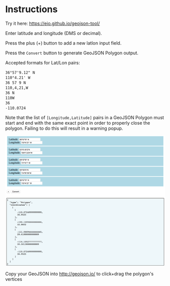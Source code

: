 # Instructions

Try it here: https://eio.github.io/geojson-tool/

Enter latitude and longitude (DMS or decimal).

Press the plus (+) button to add a new latlon input field.

Press the `Convert` button to generate GeoJSON Polygon output.

Accepted formats for Lat/Lon pairs:

	36°57'9.12" N
	110°4.21' W
	36 57 9 N
	110,4,21,W
	36 N
	110W
	36
	-110.0724

Note that the list of `[Longitude,Latitude]` pairs in a GeoJSON Polygon must start and end with the same exact point in order to properly close the polygon. Failing to do this will result in a warning popup.

![order](./doc/ss.png)

Copy your GeoJSON into http://geojson.io/ to click+drag the polygon's vertices
